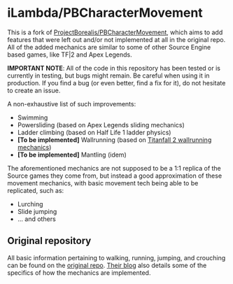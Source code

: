 # iLambda/PBCharacterMovement

This is a fork of [ProjectBorealis/PBCharacterMovement](https://github.com/ProjectBorealis/PBCharacterMovement), which aims to add features that were left out and/or not implemented at all in the original repo.
All of the added mechanics are similar to some of other Source Engine based games, like TF|2 and Apex Legends.

**IMPORTANT NOTE**: All of the code in this repository has been tested or is currently in testing, but bugs might remain. Be careful when using it in production. If you find a bug (or even better, find a fix for it), do not hesitate to create an issue.


A non-exhaustive list of such improvements:
* Swimming
* Powersliding (based on Apex Legends sliding mechanics)
* Ladder climbing (based on Half Life 1 ladder physics)
* **[To be implemented]** Wallrunning (based on [Titanfall 2 wallrunning mechanics](https://youtu.be/n1mbGmOZWcU))
* **[To be implemented]** Mantling (idem)

The aforementioned mechanics are not supposed to be a 1:1 replica of the Source games they come from, but instead a good approximation of these movement mechanics, with basic movement tech being able to be replicated, such as:
* Lurching
* Slide jumping
* ... and others

## Original repository
 
All basic information pertaining to walking, running, jumping, and crouching can be found on the [original repo](https://github.com/ProjectBorealis/PBCharacterMovement).
[Their blog](https://www.projectborealis.com/movement) also details some of the specifics of how the mechanics are implemented.